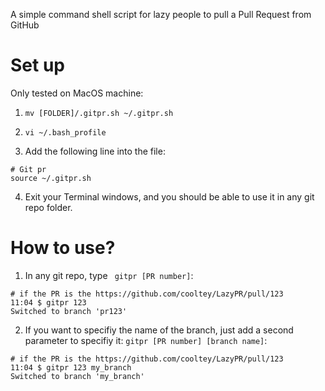 A simple command shell script for lazy people to pull a Pull Request from GitHub

# Set up
Only tested on MacOS machine:

1. `mv [FOLDER]/.gitpr.sh ~/.gitpr.sh`

2. `vi ~/.bash_profile`

3. Add the following line into the file:
  ```
  # Git pr
  source ~/.gitpr.sh
  ```

4. Exit your Terminal windows, and you should be able to use it in any git repo folder.


# How to use?
1. In any git repo, type ` gitpr [PR number]`:
```
# if the PR is the https://github.com/cooltey/LazyPR/pull/123
11:04 $ gitpr 123
Switched to branch 'pr123'

```

2. If you want to specifiy the name of the branch, just add a second parameter to specifiy it: `gitpr [PR number] [branch name]`:
```
# if the PR is the https://github.com/cooltey/LazyPR/pull/123
11:04 $ gitpr 123 my_branch
Switched to branch 'my_branch'
```
